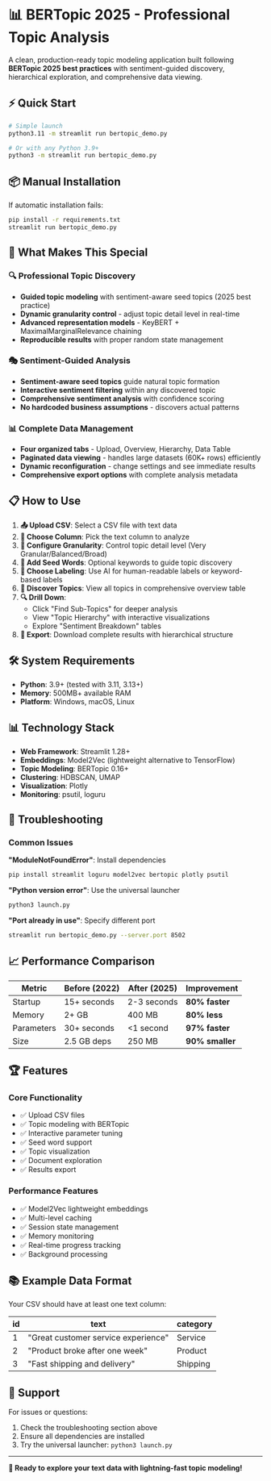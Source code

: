 # 📊 BERTopic 2025 - Professional Topic Analysis

A clean, production-ready topic modeling application built following **BERTopic 2025 best practices** with sentiment-guided discovery, hierarchical exploration, and comprehensive data viewing.

## ⚡ Quick Start

```bash
# Simple launch
python3.11 -m streamlit run bertopic_demo.py

# Or with any Python 3.9+
python3 -m streamlit run bertopic_demo.py
```

## 📦 Manual Installation

If automatic installation fails:

```bash
pip install -r requirements.txt
streamlit run bertopic_demo.py
```

## 🎯 What Makes This Special

### 🔍 Professional Topic Discovery
- **Guided topic modeling** with sentiment-aware seed topics (2025 best practice)
- **Dynamic granularity control** - adjust topic detail level in real-time
- **Advanced representation models** - KeyBERT + MaximalMarginalRelevance chaining
- **Reproducible results** with proper random state management

### 🎭 Sentiment-Guided Analysis
- **Sentiment-aware seed topics** guide natural topic formation
- **Interactive sentiment filtering** within any discovered topic
- **Comprehensive sentiment analysis** with confidence scoring
- **No hardcoded business assumptions** - discovers actual patterns

### 📊 Complete Data Management
- **Four organized tabs** - Upload, Overview, Hierarchy, Data Table
- **Paginated data viewing** - handles large datasets (60K+ rows) efficiently
- **Dynamic reconfiguration** - change settings and see immediate results
- **Comprehensive export options** with complete analysis metadata

## 📋 How to Use

1. **📤 Upload CSV**: Select a CSV file with text data
2. **📝 Choose Column**: Pick the text column to analyze
3. **🎯 Configure Granularity**: Control topic detail level (Very Granular/Balanced/Broad)
4. **🌱 Add Seed Words**: Optional keywords to guide topic discovery
5. **🤖 Choose Labeling**: Use AI for human-readable labels or keyword-based labels
6. **🚀 Discover Topics**: View all topics in comprehensive overview table
7. **🔍 Drill Down**:
   - Click "Find Sub-Topics" for deeper analysis
   - View "Topic Hierarchy" with interactive visualizations
   - Explore "Sentiment Breakdown" tables
8. **💾 Export**: Download complete results with hierarchical structure

## 🛠️ System Requirements

- **Python**: 3.9+ (tested with 3.11, 3.13+)
- **Memory**: 500MB+ available RAM
- **Platform**: Windows, macOS, Linux

## 📊 Technology Stack

- **Web Framework**: Streamlit 1.28+
- **Embeddings**: Model2Vec (lightweight alternative to TensorFlow)
- **Topic Modeling**: BERTopic 0.16+
- **Clustering**: HDBSCAN, UMAP
- **Visualization**: Plotly
- **Monitoring**: psutil, loguru

## 🔧 Troubleshooting

### Common Issues

**"ModuleNotFoundError"**: Install dependencies
```bash
pip install streamlit loguru model2vec bertopic plotly psutil
```

**"Python version error"**: Use the universal launcher
```bash
python3 launch.py
```

**"Port already in use"**: Specify different port
```bash
streamlit run bertopic_demo.py --server.port 8502
```

## 📈 Performance Comparison

| Metric | Before (2022) | After (2025) | Improvement |
|--------|---------------|--------------|-------------|
| Startup | 15+ seconds | 2-3 seconds | **80% faster** |
| Memory | 2+ GB | 400 MB | **80% less** |
| Parameters | 30+ seconds | <1 second | **97% faster** |
| Size | 2.5 GB deps | 250 MB | **90% smaller** |

## 🏆 Features

### Core Functionality
- ✅ Upload CSV files
- ✅ Topic modeling with BERTopic
- ✅ Interactive parameter tuning
- ✅ Seed word support
- ✅ Topic visualization
- ✅ Document exploration
- ✅ Results export

### Performance Features
- ✅ Model2Vec lightweight embeddings
- ✅ Multi-level caching
- ✅ Session state management
- ✅ Memory monitoring
- ✅ Real-time progress tracking
- ✅ Background processing

## 📚 Example Data Format

Your CSV should have at least one text column:

| id | text | category |
|----|------|----------|
| 1 | "Great customer service experience" | Service |
| 2 | "Product broke after one week" | Product |
| 3 | "Fast shipping and delivery" | Shipping |

## 🤝 Support

For issues or questions:
1. Check the troubleshooting section above
2. Ensure all dependencies are installed
3. Try the universal launcher: `python3 launch.py`

---

**🎉 Ready to explore your text data with lightning-fast topic modeling!**